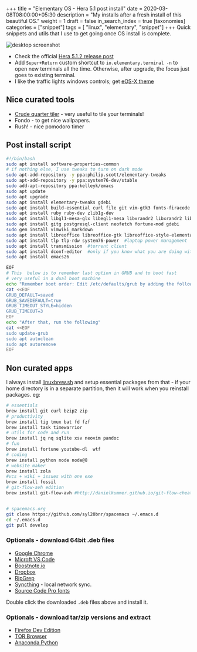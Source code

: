 +++
title = "Elementary OS - Hera 5.1 post install"
date = 2020-03-08T08:00:00+05:30
description = "My installs after a fresh install of this beautiful OS."
weight = 1
draft = false
in_search_index = true
[taxonomies]
categories = ["snippet"]
tags = [ "linux", "elementary", "snippet"]
+++
Quick snippets and utils that I use to get going once OS install is complete.

<!-- more -->

![desktop screenshot](01.png)

- Check the official [Hera 5.1.2 release
  post](https://blog.elementary.io/5.1.2-hera-download/)
- Add `Super+Return` custom shortcut to `io.elementary.terminal -n` to open new
  terminals all the time. Otherwise, after upgrade, the focus just goes to
  existing terminal.
- I like the traffic lights windows controls; get [eOS-X
  theme](https://github.com/ipproductions/eOS-X)


## Nice curated tools
- [Crude quarter tiler](https://gist.github.com/peteruithoven/db0cba0b0849c8cb5e267f6e75126304) - very useful to tile your terminals!
- Fondo - to get nice wallpapers.
- Rush! - nice pomodoro timer

## Post install script

```sh
#!/bin/bash
sudo apt install software-properties-common
# if nothing else, I use tweaks to turn on dark mode
sudo apt-add-repository -y ppa:philip.scott/elementary-tweaks
sudo apt-add-repository -y ppa:system76-dev/stable
sudo add-apt-repository ppa:kelleyk/emacs
sudo apt update
sudo apt upgrade
sudo apt install elementary-tweaks gdebi
sudo apt install build-essential curl file git vim-gtk3 fonts-firacode htop tree dos2unix
sudo apt install ruby ruby-dev zlib1g-dev
sudo apt install libgl1-mesa-glx libegl1-mesa libxrandr2 libxrandr2 libxss1 libxcursor1 libxcomposite1 libasound2 libxi6 libxtst6
sudo apt install gitg postgresql-client neofetch fortune-mod gdebi
sudo gem install vimwiki_markdown
sudo apt install libreoffice libreoffice-gtk libreoffice-style-elementary gimp fondo
sudo apt install tlp tlp-rdw system76-power  #laptop power management
sudo apt install transmission  #torrent client
sudo apt install dconf-editor  #only if you know what you are doing with it
sudo apt install emacs26

EOF
# This  below is to remember last option in GRUB and to boot fast
# very useful in a dual boot machine
echo "Remember boot order: Edit /etc/defaults/grub by adding the following lines"
cat <<EOF
GRUB_DEFAULT=saved
GRUB_SAVEDEFAULT=true
GRUB_TIMEOUT_STYLE=hidden
GRUB_TIMEOUT=3
EOF
echo "After that, run the following"
cat <<EOF
sudo update-grub
sudo apt autoclean 
sudo apt autoremove
EOF
```

## Non curated apps

I always install [linuxbrew.sh](https://linuxbrew.sh) and setup essential
packages from that - if your home directory is in a separate partition, then it
will work when you reinstall packages.
eg:
```sh
# essentials
brew install git curl bzip2 zip  
# productivity
brew install tig tmux bat fd fzf 
brew install task timewarrior
# utils for code and run
brew install jq nq sqlite xsv neovim pandoc
# fun
brew install fortune youtube-dl  wtf 
# coding
brew install python node node@8
# website maker
brew install zola
#vcs + wiki + issues with one exe
brew install fossil 
# git-flow-avh edition
brew install git-flow-avh #http://danielkummer.github.io/git-flow-cheatsheet/


# spacemacs.org
git clone https://github.com/syl20bnr/spacemacs ~/.emacs.d
cd ~/.emacs.d
git pull develop
```

### Optionals - download 64bit .deb files
- [Google Chrome](https://www.google.com/chrome/)
- [Microft VS Code](https://code.visualstudio.com/)
- [Boostnote.io](https://github.com/BoostIO/boost-releases/releases/)
- [Dropbox](https://www.dropbox.com/install-linux)
- [RipGrep](https://github.com/BurntSushi/ripgrep/releases)
- [Syncthing](https://syncthing.net/) - local network sync.
- [Source Code Pro fonts](https://www.rogerpence.com/posts/install-source-code-pro-font-on-ubuntu)

Double click the downloaded `.deb` files above and install it.

### Optionals - download tar/zip versions and extract
- [Firefox Dev Edition](https://www.mozilla.org/en-US/firefox/developer/)
- [TOR Browser](https://www.torproject.org/download/)
- [Anaconda Python](https://docs.anaconda.com/anaconda/install/linux/)


